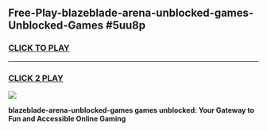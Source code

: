 
## Free-Play-blazeblade-arena-unblocked-games-Unblocked-Games #5uu8p
<h3>
<a href="https://news.freeplayer.one?title=blazeblade-arena-unblocked-games&ref=8M">CLICK TO PLAY</a></h3>
<hr>

<h3>
<a href="https://news.freeplayer.one?title=blazeblade-arena-unblocked-games&ref=8M">CLICK 2 PLAY</a>
  
</h3>

<a href="https://news.freeplayer.one?title=blazeblade-arena-unblocked-games&ref=8M"><img src="https://clearcache.store/games.png"></a>


**blazeblade-arena-unblocked-games games unblocked: Your Gateway to Fun and Accessible Online Gaming**

